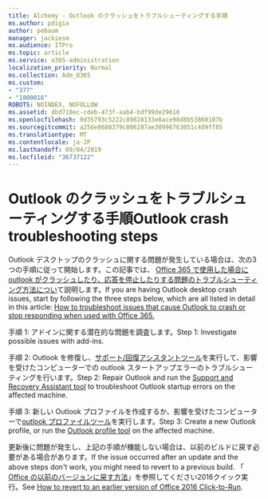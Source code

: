 ```yaml
---
title: Alchemy - Outlook のクラッシュをトラブルシューティングする手順
ms.author: pdigia
author: pebaum
manager: jackiesm
ms.audience: ITPro
ms.topic: article
ms.service: o365-administration
localization_priority: Normal
ms.collection: Adm_O365
ms.custom:
- "377"
- "1800016"
ROBOTS: NOINDEX, NOFOLLOW
ms.assetid: dbd710ec-cdeb-473f-aab4-bdf99de29610
ms.openlocfilehash: 0d35793c5222c89828133e6ace98d8b53860107b
ms.sourcegitcommit: a256e8680379c006287ae30996763051c4d9ff85
ms.translationtype: MT
ms.contentlocale: ja-JP
ms.lasthandoff: 09/04/2019
ms.locfileid: "36737122"
---
```

# <a name="outlook-crash-troubleshooting-steps"></a><span data-ttu-id="aae04-102">Outlook のクラッシュをトラブルシューティングする手順</span><span class="sxs-lookup"><span data-stu-id="aae04-102">Outlook crash troubleshooting steps</span></span>

<span data-ttu-id="aae04-103">Outlook デスクトップのクラッシュに関する問題が発生している場合は、次の3つの手順に従って開始します。この記事では、 [Office 365 で使用した場合に outlook がクラッシュしたり、応答を停止したりする問題のトラブルシューティング方法につい](https://docs.microsoft.com/exchange/troubleshoot/outlook-crashes/crash-issues)て説明します。</span><span class="sxs-lookup"><span data-stu-id="aae04-103">If you are having Outlook desktop crash issues, start by following the three steps below, which are all listed in detail in this article: [How to troubleshoot issues that cause Outlook to crash or stop responding when used with Office 365.](https://docs.microsoft.com/exchange/troubleshoot/outlook-crashes/crash-issues)</span></span>
  
<span data-ttu-id="aae04-104">手順 1: アドインに関する潜在的な問題を調査します。</span><span class="sxs-lookup"><span data-stu-id="aae04-104">Step 1: Investigate possible issues with add-ins.</span></span>
  
<span data-ttu-id="aae04-105">手順 2: Outlook を修復し、[サポート/回復アシスタントツール](https://aka.ms/SaRA-OutlookWontStart)を実行して、影響を受けたコンピューターでの outlook スタートアップエラーのトラブルシューティングを行います。</span><span class="sxs-lookup"><span data-stu-id="aae04-105">Step 2: Repair Outlook and run the [Support and Recovery Assistant tool](https://aka.ms/SaRA-OutlookWontStart) to troubleshoot Outlook startup errors on the affected machine.</span></span>
  
<span data-ttu-id="aae04-106">手順 3: 新しい Outlook プロファイルを作成するか、影響を受けたコンピューターで[outlook プロファイルツール](https://aka.ms/SaRA-OutlookSetupProfile)を実行します。</span><span class="sxs-lookup"><span data-stu-id="aae04-106">Step 3: Create a new Outlook profile, or run the [Outlook profile tool](https://aka.ms/SaRA-OutlookSetupProfile) on the affected machine.</span></span>
  
<span data-ttu-id="aae04-107">更新後に問題が発生し、上記の手順が機能しない場合は、以前のビルドに戻す必要がある場合があります。</span><span class="sxs-lookup"><span data-stu-id="aae04-107">If the issue occurred after an update and the above steps don't work, you might need to revert to a previous build.</span></span> <span data-ttu-id="aae04-108">「 [Office の以前のバージョンに戻す方法](https://support.microsoft.com/help/2770432)」を参照してください2016クイック実行。</span><span class="sxs-lookup"><span data-stu-id="aae04-108">See [How to revert to an earlier version of Office 2016 Click-to-Run](https://support.microsoft.com/help/2770432).</span></span>
  